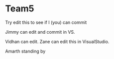 # Team5

Try edit this to see if I (you) can commit

Jimmy can edit and commit in VS.

Vidhan can edit.
Zane can edit this in VisualStudio. 

Amarth standing by 